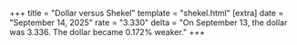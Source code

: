 +++
title = "Dollar versus Shekel"
template = "shekel.html"
[extra]
date = "September 14, 2025"
rate = "3.330"
delta = "On September 13, the dollar was 3.336. The dollar became 0.172% weaker."
+++
